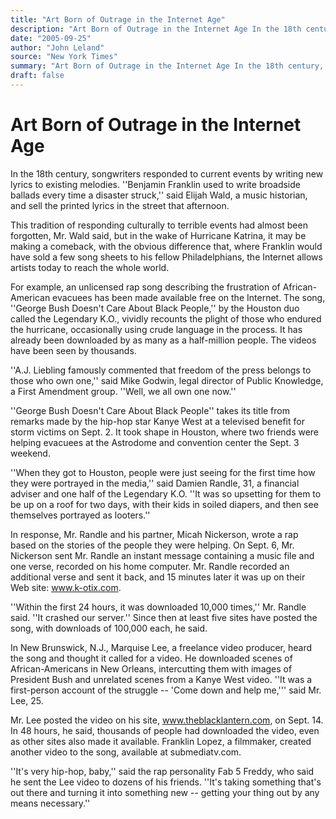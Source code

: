 ```yaml
---
title: "Art Born of Outrage in the Internet Age"
description: "Art Born of Outrage in the Internet Age In the 18th century, songwriters responded to current events by writing new lyrics to existing melodies. ''Benjamin Franklin used to write broadside ballads eve..."
date: "2005-09-25"
author: "John Leland"
source: "New York Times"
summary: "Art Born of Outrage in the Internet Age In the 18th century, songwriters responded to current events by writing new lyrics to existing melodies. ''Benjamin Franklin used to write broadside ballads every time a disaster struck,'' said Elijah Wald, a music historian, and sell the printed lyrics in the street that afternoon. This tradition of responding culturally to terrible events had almost been forgotten, Mr. Wald said, but in the wake of Hurricane Katrina, it"
draft: false
---
```


# Art Born of Outrage in the Internet Age

In the 18th century, songwriters responded to current events by writing new lyrics to existing melodies. ''Benjamin Franklin used to write broadside ballads every time a disaster struck,'' said Elijah Wald, a music historian, and sell the printed lyrics in the street that afternoon.

This tradition of responding culturally to terrible events had almost been forgotten, Mr. Wald said, but in the wake of Hurricane Katrina, it may be making a comeback, with the obvious difference that, where Franklin would have sold a few song sheets to his fellow Philadelphians, the Internet allows artists today to reach the whole world.

For example, an unlicensed rap song describing the frustration of African-American evacuees has been made available free on the Internet. The song, ''George Bush Doesn't Care About Black People,'' by the Houston duo called the Legendary K.O., vividly recounts the plight of those who endured the hurricane, occasionally using crude language in the process. It has already been downloaded by as many as a half-million people. The videos have been seen by thousands.

''A.J. Liebling famously commented that freedom of the press belongs to those who own one,'' said Mike Godwin, legal director of Public Knowledge, a First Amendment group. ''Well, we all own one now.''

''George Bush Doesn't Care About Black People'' takes its title from remarks made by the hip-hop star Kanye West at a televised benefit for storm victims on Sept. 2. It took shape in Houston, where two friends were helping evacuees at the Astrodome and convention center the Sept. 3 weekend.

''When they got to Houston, people were just seeing for the first time how they were portrayed in the media,'' said Damien Randle, 31, a financial adviser and one half of the Legendary K.O. ''It was so upsetting for them to be up on a roof for two days, with their kids in soiled diapers, and then see themselves portrayed as looters.''

In response, Mr. Randle and his partner, Micah Nickerson, wrote a rap based on the stories of the people they were helping. On Sept. 6, Mr. Nickerson sent Mr. Randle an instant message containing a music file and one verse, recorded on his home computer. Mr. Randle recorded an additional verse and sent it back, and 15 minutes later it was up on their Web site: www.k-otix.com.

''Within the first 24 hours, it was downloaded 10,000 times,'' Mr. Randle said. ''It crashed our server.'' Since then at least five sites have posted the song, with downloads of 100,000 each, he said.

In New Brunswick, N.J., Marquise Lee, a freelance video producer, heard the song and thought it called for a video. He downloaded scenes of African-Americans in New Orleans, intercutting them with images of President Bush and unrelated scenes from a Kanye West video. ''It was a first-person account of the struggle -- 'Come down and help me,''' said Mr. Lee, 25.

Mr. Lee posted the video on his site, www.theblacklantern.com, on Sept. 14. In 48 hours, he said, thousands of people had downloaded the video, even as other sites also made it available. Franklin Lopez, a filmmaker, created another video to the song, available at submediatv.com.

''It's very hip-hop, baby,'' said the rap personality Fab 5 Freddy, who said he sent the Lee video to dozens of his friends. ''It's taking something that's out there and turning it into something new -- getting your thing out by any means necessary.''
